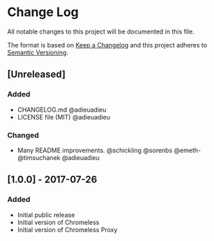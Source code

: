 # Change Log
All notable changes to this project will be documented in this file.

The format is based on [Keep a Changelog](http://keepachangelog.com/)
and this project adheres to [Semantic Versioning](http://semver.org/).


## [Unreleased]
### Added
- CHANGELOG.md @adieuadieu
- LICENSE file (MIT) @adieuadieu

### Changed
- Many README improvements. @schickling @sorenbs @emeth- @timsuchanek @adieuadieu

## [1.0.0] - 2017-07-26
### Added
- Initial public release
- Initial version of Chromeless
- Initial version of Chromeless Proxy
